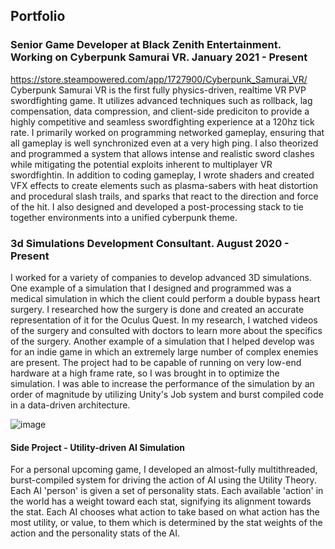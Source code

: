 ## Portfolio

### Senior Game Developer at Black Zenith Entertainment. Working on Cyberpunk Samurai VR. January 2021 - Present
https://store.steampowered.com/app/1727900/Cyberpunk_Samurai_VR/
Cyberpunk Samurai VR is the first fully physics-driven, realtime VR PVP swordfighting game. It utilizes advanced techniques such as rollback, lag compensation, data compression, and client-side prediciton to provide a highly competitive and seamless swordfighting experience at a 120hz tick rate. I primarily worked on programming networked gameplay, ensuring that all gameplay is well synchronized even at a very high ping. I also theorized and programmed a system that allows intense and realistic sword clashes while mitigating the potential exploits inherent to multiplayer VR swordfightin. 
In addition to coding gameplay, I wrote shaders and created VFX effects to create elements such as plasma-sabers with heat distortion and procedural slash trails, and sparks that react to the direction and force of the hit. I also designed and developed a post-processing stack to tie together environments into a unified cyberpunk theme. 

### 3d Simulations Development Consultant. August 2020 - Present
I worked for a variety of companies to develop advanced 3D simulations. One example of a simulation that I designed and programmed was a medical simulation in which the client could perform a double bypass heart surgery. I researched how the surgery is done and created an accurate representation of it for the Oculus Quest. In my research, I watched videos of the surgery and consulted with doctors to learn more about the specifics of the surgery. Another example of a simulation that I helped develop was for an indie game in which an extremely large number of complex enemies are present. The project had to be capable of running on very low-end hardware at a high frame rate, so I was brought in to optimize the simulation. I was able to increase the performance of the simulation by an order of magnitude by utilizing Unity's Job system and burst compiled code in a data-driven architecture.

![image](https://user-images.githubusercontent.com/104055906/164169867-1e0b32b7-b4e6-4aac-98da-f466f56d7e91.png)


#### Side Project - Utility-driven AI Simulation
For a personal upcoming game, I developed an almost-fully multithreaded, burst-compiled system for driving the action of AI using the Utility Theory. Each AI 'person' is given a set of personality stats. Each available 'action' in the world has a weight toward each stat, signifying its alignment towards the stat. Each AI chooses what action to take based on what action has the most utility, or value, to them which is determined by the stat weights of the action and the personality stats of the AI.
